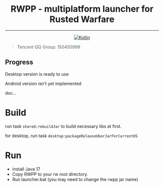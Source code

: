<div align="center">
<h1> RWPP - multiplatform launcher for Rusted Warfare </h1>

----
[![Kotlin](https://img.shields.io/badge/kotlin-1.9.0-blue.svg?logo=kotlin)](http://kotlinlang.org)

</div>

> Tencent QQ Group: 150450999

## Progress

Desktop version is ready to use

Android version isn't yet implemented

doc...

# Build
run task `shared:rebuildJar` to build necessary libs at first.

for desktop, run task `desktop:packageReleaseUberJarForCurrentOS`

# Run
- install Java 17
- Copy RWPP to your rw root directory.
- Run launcher.bat (you may need to change the rwpp jar name)